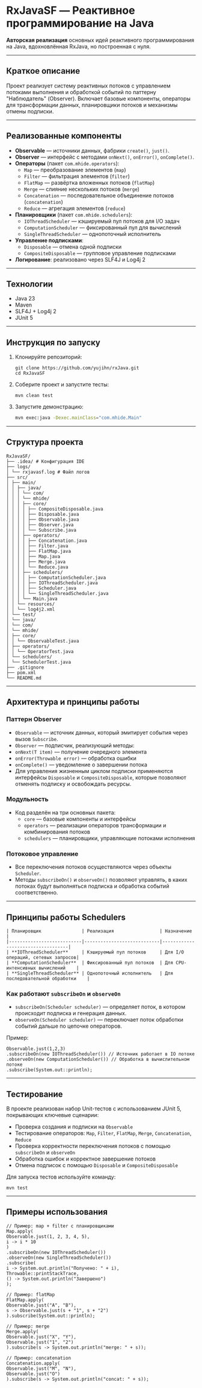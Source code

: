 # RxJavaSF — Реактивное программирование на Java

**Авторская реализация** основных идей реактивного программирования на Java, вдохновлённая RxJava, но построенная с нуля.

---

## Краткое описание

Проект реализует систему реактивных потоков с управлением потоками выполнения и обработкой событий по паттерну "Наблюдатель" (Observer). Включает базовые компоненты, операторы для трансформации данных, планировщики потоков и механизмы отмены подписки.

---

## Реализованные компоненты

- **Observable** — источники данных, фабрики `create()`, `just()`.
- **Observer** — интерфейс с методами `onNext()`, `onError()`, `onComplete()`.
- **Операторы** (пакет `com.mhide.operators`):
  - `Map` — преобразование элементов (`map`)
  - `Filter` — фильтрация элементов (`filter`)
  - `FlatMap` — развёртка вложенных потоков (`flatMap`)
  - `Merge` — слияние нескольких потоков (`merge`)
  - `Concatenation` — последовательное объединение потоков (`concatenation`)
  - `Reduce` — агрегация элементов (`reduce`)
- **Планировщики** (пакет `com.mhide.schedulers`):
  - `IOThreadScheduler` — кэшируемый пул потоков для I/O задач
  - `ComputationScheduler` — фиксированный пул для вычислений
  - `SingleThreadScheduler` — однопоточный исполнитель
- **Управление подписками**:
  - `Disposable` — отмена одной подписки
  - `CompositeDisposable` — групповое управление подписками
- **Логирование**: реализовано через SLF4J и Log4j 2

---

## Технологии

- Java 23
- Maven
- SLF4J + Log4j 2
- JUnit 5

---

## Инструкция по запуску

1. Клонируйте репозиторий:

   ```
   git clone https://github.com/yujihn/rxJava.git
   cd RxJavaSF
   ```

2. Соберите проект и запустите тесты:

   ```
   mvn clean test
   ```

3. Запустите демонстрацию:

   ```bash
   mvn exec:java -Dexec.mainClass="com.mhide.Main"
   ```

---

## Структура проекта
```
RxJavaSF/
├── .idea/ # Конфигурация IDE
├── logs/
│ └── rxjavasf.log # Файл логов
├── src/
│ ├── main/
│ │ ├── java/
│ │ │ └── com/
│ │ │ └── mhide/
│ │ │ ├── core/
│ │ │ │ ├── CompositeDisposable.java
│ │ │ │ ├── Disposable.java
│ │ │ │ ├── Observable.java
│ │ │ │ ├── Observer.java
│ │ │ │ └── Subscribe.java
│ │ │ ├── operators/
│ │ │ │ ├── Concatenation.java
│ │ │ │ ├── Filter.java
│ │ │ │ ├── FlatMap.java
│ │ │ │ ├── Map.java
│ │ │ │ ├── Merge.java
│ │ │ │ └── Reduce.java
│ │ │ ├── schedulers/
│ │ │ │ ├── ComputationScheduler.java
│ │ │ │ ├── IOThreadScheduler.java
│ │ │ │ ├── Scheduler.java
│ │ │ │ └── SingleThreadScheduler.java
│ │ │ └── Main.java
│ │ └── resources/
│ │ └── log4j2.xml
│ └── test/
│ └── java/
│ └── com/
│ └── mhide/
│ ├── core/
│ │ └── ObservableTest.java
│ ├── operators/
│ │ └── OperatorTest.java
│ └── schedulers/
│ └── SchedulerTest.java
├── .gitignore
├── pom.xml
└── README.md
```
---

## Архитектура и принципы работы

### Паттерн Observer

- `Observable` — источник данных, который эмитирует события через вызов `Subscribe`.
- `Observer` — подписчик, реализующий методы:
- `onNext(T item)` — получение очередного элемента
- `onError(Throwable error)` — обработка ошибки
- `onComplete()` — уведомление о завершении потока
- Для управления жизненным циклом подписки применяются интерфейсы `Disposable` и `CompositeDisposable`, которые позволяют отменять подписку и освобождать ресурсы.

### Модульность

- Код разделён на три основных пакета:
  - `core` — базовые компоненты и интерфейсы
  - `operators` — реализации операторов трансформации и комбинирования потоков
  - `schedulers` — планировщики, управляющие потоками исполнения

### Потоковое управление

- Все переключения потоков осуществляются через объекты `Scheduler`.
- Методы `subscribeOn()` и `observeOn()` позволяют управлять, в каких потоках будут выполняться подписка и обработка событий соответственно.

---

## Принципы работы Schedulers
```
| Планировщик               | Реализация                 | Назначение                        |
|---------------------------|----------------------------|-----------------------------------|
| **IOThreadScheduler**     | Кэшируемый пул потоков     | Для I/O операций, сетевых запросов|
| **ComputationScheduler**  | Фиксированный пул потоков  | Для CPU-интенсивных вычислений    |
| **SingleThreadScheduler** | Однопоточный исполнитель   | Для последовательной обработки    |
```
### Как работают `subscribeOn` и `observeOn`

- `subscribeOn(Scheduler scheduler)` — определяет поток, в котором происходит подписка и генерация данных.
- `observeOn(Scheduler scheduler)` — переключает поток обработки событий дальше по цепочке операторов.

Пример:
```
Observable.just(1,2,3)
.subscribeOn(new IOThreadScheduler()) // Источник работает в IO потоке
.observeOn(new ComputationScheduler()) // Обработка в вычислительном потоке
.subscribe(System.out::println);
```
---

## Тестирование

В проекте реализован набор Unit-тестов с использованием JUnit 5, покрывающих ключевые сценарии:

- Проверка создания и подписки на `Observable`
- Тестирование операторов: `Map`, `Filter`, `FlatMap`, `Merge`, `Concatenation`, `Reduce`
- Проверка корректности переключения потоков с помощью `subscribeOn` и `observeOn`
- Обработка ошибок и корректное завершение потоков
- Отмена подписок с помощью `Disposable` и `CompositeDisposable`

Для запуска тестов используйте команду:
```
mvn test
```
---

## Примеры использования
```
// Пример: map + filter с планировщиками
Map.apply(
Observable.just(1, 2, 3, 4, 5),
i -> i * 10
)
.subscribeOn(new IOThreadScheduler())
.observeOn(new SingleThreadScheduler())
.subscribe(
i -> System.out.println("Получено: " + i),
Throwable::printStackTrace,
() -> System.out.println("Завершено")
);

// Пример: flatMap
FlatMap.apply(
Observable.just("A", "B"),
s -> Observable.just(s + "1", s + "2")
).subscribe(System.out::println);

// Пример: merge
Merge.apply(
Observable.just("X", "Y"),
Observable.just("1", "2")
).subscribe(s -> System.out.println("merge: " + s));

// Пример: concatenation
Concatenation.apply(
Observable.just("M", "N"),
Observable.just("O")
).subscribe(s -> System.out.println("concat: " + s));
```

